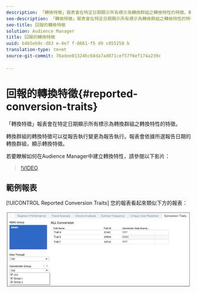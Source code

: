 ```yaml
---
description: 「轉換特徵」報表會在特定日期顯示所有標示為轉換群組之轉換特性的特徵。轉換群組的轉換特徵可以從報告執行變更為報告執行。報表會依據所選報告日期的轉換群組，顯示轉換特徵。
seo-description: 「轉換特徵」報表會在特定日期顯示所有標示為轉換群組之轉換特性的特徵。轉換群組的轉換特徵可以從報告執行變更為報告執行。報表會依據所選報告日期的轉換群組，顯示轉換特徵。
seo-title: 回報的轉換特徵
solution: Audience Manager
title: 回報的轉換特徵
uuid: b4b5eb9c-d83 e-4e7 f-8661-f5 d9 c855258 b
translation-type: tm+mt
source-git-commit: 76adee013246c68da7ad871cef57f6ef174a239c

---
```



# 回報的轉換特徵{#reported-conversion-traits}

「轉換特徵」報表會在特定日期顯示所有標示為轉換群組之轉換特性的特徵。

轉換群組的轉換特徵可以從報告執行變更為報告執行。報表會依據所選報告日期的轉換群組，顯示轉換特徵。

若要瞭解如何在Audience Manager中建立轉換特性，請參閱以下影片：

>[!VIDEO](https://video.tv.adobe.com/v/23431/?captions=chi_hant)

## 範例報表

[!UICONTROL Reported Conversion Traits] 您的報表看起來類似下方的報表：

![](assets/reported-conversion-traits.png)
